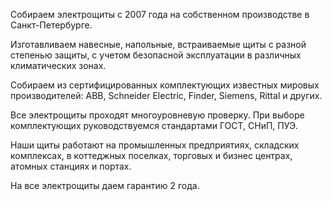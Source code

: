 Собираем электрощиты с 2007 года на собственном производстве в Санкт-Петербурге.

Изготавливаем навесные, напольные, встраиваемые щиты с разной степенью защиты, с учетом безопасной эксплуатации в различных климатических зонах.

Собираем из сертифицированных комплектующих известных мировых производителей: ABB, Schneider Electric, Finder, Siemens, Rittal и других.

Все электрощиты проходят многоуровневую проверку. При выборе комплектующих руководствуемся стандартами ГОСТ, СНиП, ПУЭ.

Наши щиты работают на промышленных предприятиях, складских комплексах, в коттеджных поселках, торговых и бизнес центрах, атомных станциях и портах.

На все электрощиты даем гарантию 2 года.
